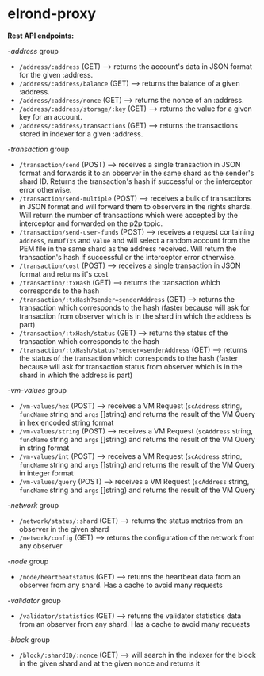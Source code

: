 # elrond-proxy

**Rest API endpoints:** 

-*address* group
- `/address/:address`         (GET) --> returns the account's data in JSON format for the given :address.
- `/address/:address/balance` (GET) --> returns the balance of a given :address.
- `/address/:address/nonce`   (GET) --> returns the nonce of an :address.
- `/address/:address/storage/:key`   (GET) --> returns the value for a given key for an account.
- `/address/:address/transactions` (GET) --> returns the transactions stored in indexer for a given :address.

-*transaction* group
- `/transaction/send`         (POST) --> receives a single transaction in JSON format and forwards it to an observer in the same shard as the sender's shard ID. Returns the transaction's hash if successful or the interceptor error otherwise.
- `/transaction/send-multiple` (POST) --> receives a bulk of transactions in JSON format and will forward them to observers in the rights shards. Will return the number of transactions which were accepted by the interceptor and forwarded on the p2p topic.
- `/transaction/send-user-funds` (POST) --> receives a request containing `address`, `numOfTxs` and `value` and will select a random account from the PEM file in the same shard as the address received. Will return the transaction's hash if successful or the interceptor error otherwise.
- `/transaction/cost`         (POST) --> receives a single transaction in JSON format and returns it's cost
- `/transaction/:txHash` (GET) --> returns the transaction which corresponds to the hash
- `/transaction/:txHash?sender=senderAddress` (GET) --> returns the transaction which corresponds to the hash (faster because will ask for transaction from observer which is in the shard in which the address is part)
- `/transaction/:txHash/status` (GET) --> returns the status of the transaction which corresponds to the hash
- `/transaction/:txHash/status?sender=senderAddress` (GET) --> returns the status of the transaction which corresponds to the hash (faster because will ask for transaction status from observer which is in the shard in which the address is part)

-*vm-values* group
- `/vm-values/hex`            (POST) --> receives a VM Request (`scAddress` string, `funcName` string and `args` []string) and returns the result of the VM Query in hex encoded string format
- `/vm-values/string`         (POST) --> receives a VM Request (`scAddress` string, `funcName` string and `args` []string) and returns the result of the VM Query in string format
- `/vm-values/int`            (POST) --> receives a VM Request (`scAddress` string, `funcName` string and `args` []string) and returns the result of the VM Query in integer format
- `/vm-values/query`          (POST) --> receives a VM Request (`scAddress` string, `funcName` string and `args` []string) and returns the result of the VM Query

-*network* group
- `/network/status/:shard`    (GET) --> returns the status metrics from an observer in the given shard
- `/network/config`           (GET) --> returns the configuration of the network from any observer

-*node* group
- `/node/heartbeatstatus`     (GET) --> returns the heartbeat data from an observer from any shard. Has a cache to avoid many requests

-*validator* group
- `/validator/statistics`     (GET) --> returns the validator statistics data from an observer from any shard. Has a cache to avoid many requests

-*block* group
- `/block/:shardID/:nonce`    (GET) --> will search in the indexer for the block in the given shard and at the given nonce and returns it
